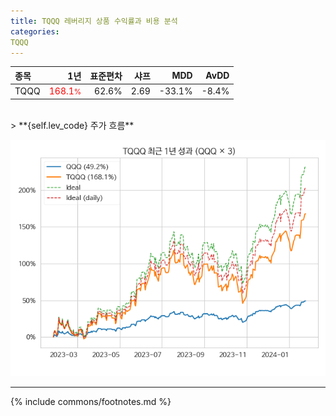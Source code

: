 ```yaml
---
title: TQQQ 레버리지 상품 수익률과 비용 분석
categories:
TQQQ
---
```

| **종목** | **1년** | **표준편차** | **샤프** | **MDD** | **AvDD** |
| :------------ | ------: | -----------: | -------: | ------: | -------: |
| TQQQ | <span style="color: red">168.1<small>%</small></span> | 62.6% | 2.69 | -33.1% | -8.4% |

<!-- more -->

<br>
> **{self.lev_code} 주가 흐름**<a id="price"></a>

![TQQQ](/lev/images/tqqq.png)

---
{% include commons/footnotes.md %}